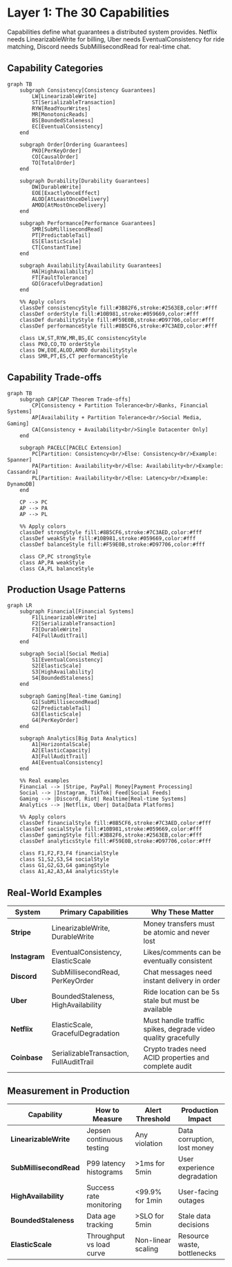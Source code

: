# Layer 1: The 30 Capabilities

Capabilities define what guarantees a distributed system provides. Netflix needs LinearizableWrite for billing, Uber needs EventualConsistency for ride matching, Discord needs SubMillisecondRead for real-time chat.

## Capability Categories

```mermaid
graph TB
    subgraph Consistency[Consistency Guarantees]
        LW[LinearizableWrite]
        ST[SerializableTransaction]
        RYW[ReadYourWrites]
        MR[MonotonicReads]
        BS[BoundedStaleness]
        EC[EventualConsistency]
    end

    subgraph Order[Ordering Guarantees]
        PKO[PerKeyOrder]
        CO[CausalOrder]
        TO[TotalOrder]
    end

    subgraph Durability[Durability Guarantees]
        DW[DurableWrite]
        EOE[ExactlyOnceEffect]
        ALOD[AtLeastOnceDelivery]
        AMOD[AtMostOnceDelivery]
    end

    subgraph Performance[Performance Guarantees]
        SMR[SubMillisecondRead]
        PT[PredictableTail]
        ES[ElasticScale]
        CT[ConstantTime]
    end

    subgraph Availability[Availability Guarantees]
        HA[HighAvailability]
        FT[FaultTolerance]
        GD[GracefulDegradation]
    end

    %% Apply colors
    classDef consistencyStyle fill:#3B82F6,stroke:#2563EB,color:#fff
    classDef orderStyle fill:#10B981,stroke:#059669,color:#fff
    classDef durabilityStyle fill:#F59E0B,stroke:#D97706,color:#fff
    classDef performanceStyle fill:#8B5CF6,stroke:#7C3AED,color:#fff

    class LW,ST,RYW,MR,BS,EC consistencyStyle
    class PKO,CO,TO orderStyle
    class DW,EOE,ALOD,AMOD durabilityStyle
    class SMR,PT,ES,CT performanceStyle
```

## Capability Trade-offs

```mermaid
graph TB
    subgraph CAP[CAP Theorem Trade-offs]
        CP[Consistency + Partition Tolerance<br/>Banks, Financial Systems]
        AP[Availability + Partition Tolerance<br/>Social Media, Gaming]
        CA[Consistency + Availability<br/>Single Datacenter Only]
    end

    subgraph PACELC[PACELC Extension]
        PC[Partition: Consistency<br/>Else: Consistency<br/>Example: Spanner]
        PA[Partition: Availability<br/>Else: Availability<br/>Example: Cassandra]
        PL[Partition: Availability<br/>Else: Latency<br/>Example: DynamoDB]
    end

    CP --> PC
    AP --> PA
    AP --> PL

    %% Apply colors
    classDef strongStyle fill:#8B5CF6,stroke:#7C3AED,color:#fff
    classDef weakStyle fill:#10B981,stroke:#059669,color:#fff
    classDef balanceStyle fill:#F59E0B,stroke:#D97706,color:#fff

    class CP,PC strongStyle
    class AP,PA weakStyle
    class CA,PL balanceStyle
```

## Production Usage Patterns

```mermaid
graph LR
    subgraph Financial[Financial Systems]
        F1[LinearizableWrite]
        F2[SerializableTransaction]
        F3[DurableWrite]
        F4[FullAuditTrail]
    end

    subgraph Social[Social Media]
        S1[EventualConsistency]
        S2[ElasticScale]
        S3[HighAvailability]
        S4[BoundedStaleness]
    end

    subgraph Gaming[Real-time Gaming]
        G1[SubMillisecondRead]
        G2[PredictableTail]
        G3[ElasticScale]
        G4[PerKeyOrder]
    end

    subgraph Analytics[Big Data Analytics]
        A1[HorizontalScale]
        A2[ElasticCapacity]
        A3[FullAuditTrail]
        A4[EventualConsistency]
    end

    %% Real examples
    Financial --> |Stripe, PayPal| Money[Payment Processing]
    Social --> |Instagram, TikTok| Feed[Social Feeds]
    Gaming --> |Discord, Riot| Realtime[Real-time Systems]
    Analytics --> |Netflix, Uber| Data[Data Platforms]

    %% Apply colors
    classDef financialStyle fill:#8B5CF6,stroke:#7C3AED,color:#fff
    classDef socialStyle fill:#10B981,stroke:#059669,color:#fff
    classDef gamingStyle fill:#3B82F6,stroke:#2563EB,color:#fff
    classDef analyticsStyle fill:#F59E0B,stroke:#D97706,color:#fff

    class F1,F2,F3,F4 financialStyle
    class S1,S2,S3,S4 socialStyle
    class G1,G2,G3,G4 gamingStyle
    class A1,A2,A3,A4 analyticsStyle
```

## Real-World Examples

| System | Primary Capabilities | Why These Matter |
|--------|---------------------|------------------|
| **Stripe** | LinearizableWrite, DurableWrite | Money transfers must be atomic and never lost |
| **Instagram** | EventualConsistency, ElasticScale | Likes/comments can be eventually consistent |
| **Discord** | SubMillisecondRead, PerKeyOrder | Chat messages need instant delivery in order |
| **Uber** | BoundedStaleness, HighAvailability | Ride location can be 5s stale but must be available |
| **Netflix** | ElasticScale, GracefulDegradation | Must handle traffic spikes, degrade video quality gracefully |
| **Coinbase** | SerializableTransaction, FullAuditTrail | Crypto trades need ACID properties and complete audit |

## Measurement in Production

| Capability | How to Measure | Alert Threshold | Production Impact |
|------------|----------------|-----------------|-------------------|
| **LinearizableWrite** | Jepsen continuous testing | Any violation | Data corruption, lost money |
| **SubMillisecondRead** | P99 latency histograms | >1ms for 5min | User experience degradation |
| **HighAvailability** | Success rate monitoring | <99.9% for 1min | User-facing outages |
| **BoundedStaleness** | Data age tracking | >SLO for 5min | Stale data decisions |
| **ElasticScale** | Throughput vs load curve | Non-linear scaling | Resource waste, bottlenecks |